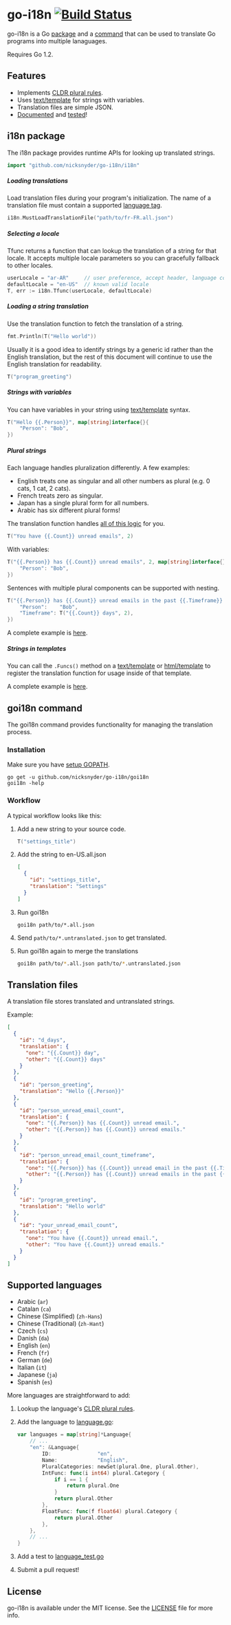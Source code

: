 go-i18n [![Build Status](https://secure.travis-ci.org/nicksnyder/go-i18n.png?branch=master)](http://travis-ci.org/nicksnyder/go-i18n)
=======

go-i18n is a Go [package](#i18n-package) and a [command](#goi18n-command) that can be used to translate Go programs into multiple lanaguages.

Requires Go 1.2.

Features
--------

* Implements [CLDR plural rules](http://cldr.unicode.org/index/cldr-spec/plural-rules).
* Uses [text/template](http://golang.org/pkg/text/template/) for strings with variables.
* Translation files are simple JSON.
* [Documented](http://godoc.org/github.com/nicksnyder/go-i18n) and [tested](https://travis-ci.org/nicksnyder/go-i18n)!

i18n package
------------

The i18n package provides runtime APIs for looking up translated strings.

```go
import "github.com/nicksnyder/go-i18n/i18n"
```

##### Loading translations

Load translation files during your program's initialization.
The name of a translation file must contain a supported [language tag](http://en.wikipedia.org/wiki/IETF_language_tag).

```go
i18n.MustLoadTranslationFile("path/to/fr-FR.all.json")
```

##### Selecting a locale

Tfunc returns a function that can lookup the translation of a string for that locale.
It accepts multiple locale parameters so you can gracefully fallback to other locales.

```go
userLocale = "ar-AR"     // user preference, accept header, language cookie
defaultLocale = "en-US"  // known valid locale
T, err := i18n.Tfunc(userLocale, defaultLocale)
```

##### Loading a string translation

Use the translation function to fetch the translation of a string.

```go
fmt.Println(T("Hello world"))
```

Usually it is a good idea to identify strings by a generic id rather than the English translation, but the rest of this document will continue to use the English translation for readability.

```go
T("program_greeting")
```

##### Strings with variables

You can have variables in your string using [text/template](http://golang.org/pkg/text/template/) syntax.

```go
T("Hello {{.Person}}", map[string]interface{}{
	"Person": "Bob",
})
```

##### Plural strings

Each language handles pluralization differently. A few examples:
* English treats one as singular and all other numbers as plural (e.g. 0 cats, 1 cat, 2 cats).
* French treats zero as singular.
* Japan has a single plural form for all numbers.
* Arabic has six different plural forms!

The translation function handles [all of this logic](http://www.unicode.org/cldr/charts/latest/supplemental/language_plural_rules.html) for you.

```go
T("You have {{.Count}} unread emails", 2)
```

With variables:

```go
T("{{.Person}} has {{.Count}} unread emails", 2, map[string]interface{}{
	"Person": "Bob",
})
```

Sentences with multiple plural components can be supported with nesting.

```go
T("{{.Person}} has {{.Count}} unread emails in the past {{.Timeframe}}.", 3, map[string]interface{}{
	"Person":    "Bob",
	"Timeframe": T("{{.Count}} days", 2),
})
```

A complete example is [here](i18n/example_test.go).

##### Strings in templates

You can call the `.Funcs()` method on a [text/template](http://golang.org/pkg/text/template/#Template.Funcs) or [html/template](http://golang.org/pkg/html/template/#Template.Funcs) to register the translation function for usage inside of that template.

A complete example is [here](i18n/exampletemplate_test.go).

goi18n command
--------------

The goi18n command provides functionality for managing the translation process.

### Installation

Make sure you have [setup GOPATH](http://golang.org/doc/code.html#GOPATH).

    go get -u github.com/nicksnyder/go-i18n/goi18n
    goi18n -help

### Workflow

A typical workflow looks like this:

1. Add a new string to your source code.

    ```go
    T("settings_title")
    ```

2. Add the string to en-US.all.json

    ```json
    [
      {
        "id": "settings_title",
        "translation": "Settings"
      }
    ]
    ```

3. Run goi18n

    ```
    goi18n path/to/*.all.json
    ```

4. Send `path/to/*.untranslated.json` to get translated.
5. Run goi18n again to merge the translations

    ```sh
    goi18n path/to/*.all.json path/to/*.untranslated.json
    ```

Translation files
-----------------

A translation file stores translated and untranslated strings.

Example:

```json
[
  {
    "id": "d_days",
    "translation": {
      "one": "{{.Count}} day",
      "other": "{{.Count}} days"
    }
  },
  {
    "id": "person_greeting",
    "translation": "Hello {{.Person}}"
  },
  {
    "id": "person_unread_email_count",
    "translation": {
      "one": "{{.Person}} has {{.Count}} unread email.",
      "other": "{{.Person}} has {{.Count}} unread emails."
    }
  },
  {
    "id": "person_unread_email_count_timeframe",
    "translation": {
      "one": "{{.Person}} has {{.Count}} unread email in the past {{.Timeframe}}.",
      "other": "{{.Person}} has {{.Count}} unread emails in the past {{.Timeframe}}."
    }
  },
  {
    "id": "program_greeting",
    "translation": "Hello world"
  },
  {
    "id": "your_unread_email_count",
    "translation": {
      "one": "You have {{.Count}} unread email.",
      "other": "You have {{.Count}} unread emails."
    }
  }
]
```

Supported languages
-------------------

* Arabic (`ar`)
* Catalan (`ca`)
* Chinese (Simplified) (`zh-Hans`)
* Chinese (Traditional) (`zh-Hant`)
* Czech (`cs`)
* Danish (`da`)
* English (`en`)
* French (`fr`)
* German (`de`)
* Italian (`it`)
* Japanese (`ja`)
* Spanish (`es`)

More languages are straightforward to add:

1. Lookup the language's [CLDR plural rules](http://www.unicode.org/cldr/charts/latest/supplemental/language_plural_rules.html).
2. Add the language to [language.go](i18n/language/language.go):

    ```go
    var languages = map[string]*Language{
        // ...
        "en": &Language{
            ID:               "en",
            Name:             "English",
            PluralCategories: newSet(plural.One, plural.Other),
            IntFunc: func(i int64) plural.Category {
                if i == 1 {
                    return plural.One
                }
                return plural.Other
            },
            FloatFunc: func(f float64) plural.Category {
                return plural.Other
            },
        },
        // ...
    }
    ```

3. Add a test to [language_test.go](i18n/language/language_test.go)
4. Submit a pull request!

License
-------
go-i18n is available under the MIT license. See the [LICENSE](LICENSE) file for more info.
